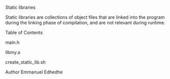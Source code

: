 Static libraries

Static libraries are collections of object files that are linked into the program during the linking phase of compilation, and are not relevant during runtime.



Table of Contents

main.h

libmy.a

create_static_lib.sh



Author Emmanuel Edhedhe
